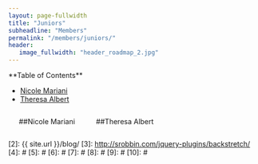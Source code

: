 ```yaml
---
layout: page-fullwidth
title: "Juniors"
subheadline: "Members"
permalink: "/members/juniors/"
header:
   image_fullwidth: "header_roadmap_2.jpg"
---
```

<div class="row">
<div class="medium-4 medium-push-8 columns" markdown="1">
<div class="panel radius" markdown="1">
**Table of Contents**

* <a href="#nicole_mariani">Nicole Mariani</a>
* <a href="#theresa_albert">Theresa Albert</a>
</div>
</div><!-- /.medium-4.columns -->



<div class="medium-8 medium-pull-4 columns" markdown="1">


<a name="nicole_mariani"></a> 

##Nicole Mariani


<a name="theresa_albert"></a>

##Theresa Albert

</div><!-- /.medium-8.columns -->
</div><!-- /.row -->

 [1]: http://kramdown.gettalong.org/converter/html.html#toc
 [2]: {{ site.url }}/blog/
 [3]: http://srobbin.com/jquery-plugins/backstretch/
 [4]: #
 [5]: #
 [6]: #
 [7]: #
 [8]: #
 [9]: #
 [10]: #